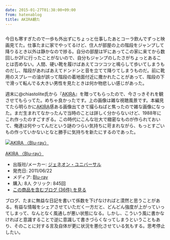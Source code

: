 ```yaml
---
date: 2015-01-27T01:38:00+09:00
from: hatenablog
title: AKIRA観た
---
```


<p><img src="https://pbs.twimg.com/media/B8STkGCCUAEcDO8.jpg:large" alt="" /></p>

<p>今日も寒すぎたので一歩も外出ずにちょっと仕事したあとコーラ飲んでずっと映画見てた。仕事たまに家でやってるけど、住人が部屋の上の階段をジャンプして降りるとき以外は静かなので捗る。自分の部屋は1Fにあってこの家に来てから数回しか2Fに行ったことがないので、自分もジャンプのしたさがちょっとあることは否めない。人間、硬い靴を履けばあえてコツコツと鳴らして歩いてしまうものだし、階段があればあえてドンドンと音を立てて降りてしまうものだ。前に靴用のスプレーの油が誤って階段の着地面付近に撒かれたことがあって、階段の下で滑って転んでる大きい男性を見たときは何か物悲しい感じがあった。</p>

<p>週末に@chiastolite氏から『<a href="http://www.amazon.co.jp/dp/B004UICYP2/r7kamura-22">AKIRA</a>』を贈ってもらったので、今さっきそれを観させてもらってた。めちゃ良かったです。上の画像は雑な視聴風景です。本編見てたら明らかに<a class="keyword" href="http://d.hatena.ne.jp/keyword/AKIRA">AKIRA</a>感ある画像出てきて撮らねばと焦ったので雑な画像になった。まだ生まれてなかったんで当時のことは詳しく分からないけど、1988年にこれ作ったのすごすぎる。この時代にこんな壮大で緻密なものが作られておいて、俺達は何やってんだという謎のつらい気持ちに苛まれながら、もっとすごいもの作っていかないとなと勝手に気持ちを新たにするのであった。</p>

<p><div class="hatena-asin-detail"><a href="http://www.amazon.co.jp/exec/obidos/ASIN/B004UID0NW/r7kamura-22/"><img src="http://ecx.images-amazon.com/images/I/51C5xjfgjeL._SL160_.jpg" class="hatena-asin-detail-image" alt="AKIRA 〈Blu-ray〉" title="AKIRA 〈Blu-ray〉"></a><div class="hatena-asin-detail-info"><p class="hatena-asin-detail-title"><a href="http://www.amazon.co.jp/exec/obidos/ASIN/B004UID0NW/r7kamura-22/">AKIRA 〈Blu-ray〉</a></p><ul><li><span class="hatena-asin-detail-label">出版社/メーカー:</span> <a class="keyword" href="http://d.hatena.ne.jp/keyword/%A5%B8%A5%A7%A5%CD%A5%AA%A5%F3%A1%A6%A5%E6%A5%CB%A5%D0%A1%BC%A5%B5%A5%EB">ジェネオン・ユニバーサル</a></li><li><span class="hatena-asin-detail-label">発売日:</span> 2011/06/22</li><li><span class="hatena-asin-detail-label">メディア:</span> <a class="keyword" href="http://d.hatena.ne.jp/keyword/Blu-ray">Blu-ray</a></li><li><span class="hatena-asin-detail-label">購入</span>: 8人 <span class="hatena-asin-detail-label">クリック</span>: 845回</li><li><a href="http://d.hatena.ne.jp/asin/B004UID0NW/r7kamura-22" target="_blank">この商品を含むブログ (36件) を見る</a></li></ul></div><div class="hatena-asin-detail-foot"></div></div></p>

<p>ブログ、たまに無益な日記を書いて係数を下げなければと漠然と思うことがある。有益な情報をシェアさせていただく一方だと、どんどん強度が上がっていってしまって、なんとなく風通しが悪い状態になる。しかし、こういう風に書かなければと意識することで逆に意識して書きづらくなってしまうということもあり、そのことに対する言及自体が更に状況を悪化させている気もする。思考停止したい。</p>

